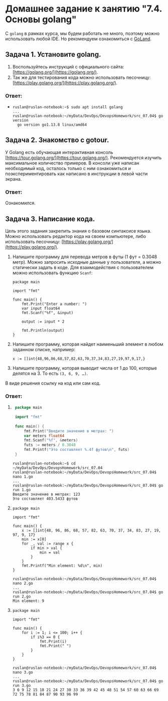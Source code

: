 # Домашнее задание к занятию "7.4. Основы golang"

С `golang` в рамках курса, мы будем работать не много, поэтому можно использовать любой IDE. 
Но рекомендуем ознакомиться с [GoLand](https://www.jetbrains.com/ru-ru/go/).  

## Задача 1. Установите golang.
1. Воспользуйтесь инструкций с официального сайта: [https://golang.org/](https://golang.org/).
2. Так же для тестирования кода можно использовать песочницу: [https://play.golang.org/](https://play.golang.org/).

### Ответ:  
- ```
  ruslan@ruslan-notebook:~$ sudo apt install golang
  ...
  ruslan@ruslan-notebook:~/myData/DevOps/DevopsHomework/src_07.04$ go version
    go version go1.13.8 linux/amd64
  ```

## Задача 2. Знакомство с gotour.
У Golang есть обучающая интерактивная консоль [https://tour.golang.org/](https://tour.golang.org/). 
Рекомендуется изучить максимальное количество примеров. В консоли уже написан необходимый код, 
осталось только с ним ознакомиться и поэкспериментировать как написано в инструкции в левой части экрана.  

### Ответ:   
Ознакомился.

## Задача 3. Написание кода. 
Цель этого задания закрепить знания о базовом синтаксисе языка. Можно использовать редактор кода 
на своем компьютере, либо использовать песочницу: [https://play.golang.org/](https://play.golang.org/).

1. Напишите программу для перевода метров в футы (1 фут = 0.3048 метр). Можно запросить исходные данные 
у пользователя, а можно статически задать в коде.
    Для взаимодействия с пользователем можно использовать функцию `Scanf`:
    ```
    package main
    
    import "fmt"
    
    func main() {
        fmt.Print("Enter a number: ")
        var input float64
        fmt.Scanf("%f", &input)
    
        output := input * 2
    
        fmt.Println(output)    
    }
    ```
 
1. Напишите программу, которая найдет наименьший элемент в любом заданном списке, например:
    ```
    x := []int{48,96,86,68,57,82,63,70,37,34,83,27,19,97,9,17,}
    ```
1. Напишите программу, которая выводит числа от 1 до 100, которые делятся на 3. То есть `(3, 6, 9, …)`.

В виде решения ссылку на код или сам код. 

### Ответ:  
1. ```go
    package main
    
    import "fmt"
    
    func main() {
        fmt.Print("Введите значение в метрах: ")
        var meters float64
        fmt.Scanf("%f", &meters)
        futs := meters / 0.3048
        fmt.Printf("Это составляет %.4f футов\n", futs)
    }
    ```
    ```
    ruslan@ruslan-notebook:~$ cd ~/myData/DevOps/DevopsHomework/src_07.04
    ruslan@ruslan-notebook:~/myData/DevOps/DevopsHomework/src_07.04$ nano 1.go
    ...
    ruslan@ruslan-notebook:~/myData/DevOps/DevopsHomework/src_07.04$ go run 1.go
    Введите значение в метрах: 123
    Это составляет 403.5433 футов
    ```
2.  ```
    package main
    
    import "fmt"
    
    func main() {
        x := []int{48, 96, 86, 68, 57, 82, 63, 70, 37, 34, 83, 27, 19, 97, 9, 17}
        min := x[0]
        for _, val := range x {
            if min > val {
                min = val
            }
        }
        fmt.Printf("Min element: %d\n", min)
    }
    ```
    ```
    ruslan@ruslan-notebook:~/myData/DevOps/DevopsHomework/src_07.04$ nano 2.go
    ...
    ruslan@ruslan-notebook:~/myData/DevOps/DevopsHomework/src_07.04$ go run 2.go
    Min element: 9
    ```
3.  ```
    package main

    import "fmt"
    
    func main() {
        for i := 1; i <= 100; i++ {
            if i%3 == 0 {
                fmt.Print(i)
                fmt.Print(" ")
            }
        }
    }
    ```
    ```
    ruslan@ruslan-notebook:~/myData/DevOps/DevopsHomework/src_07.04$ nano 3.go
    ...
    ruslan@ruslan-notebook:~/myData/DevOps/DevopsHomework/src_07.04$ go run 3.go
    3 6 9 12 15 18 21 24 27 30 33 36 39 42 45 48 51 54 57 60 63 66 69 72 75 78 81 84 87 90 93 96 99
    ```
